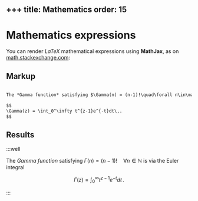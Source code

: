 +++
title: Mathematics
order: 15
---

Mathematics expressions
=======================

You can render *LaTeX* mathematical expressions using **MathJax**, as on [math.stackexchange.com](http://math.stackexchange.com):

Markup
------

```markdown

The *Gamma function* satisfying $\Gamma(n) = (n-1)!\quad\forall n\in\mathbb N$ is via the Euler integral

$$
\Gamma(z) = \int_0^\infty t^{z-1}e^{-t}dt\,.
$$

```

Results
-------

:::well

The *Gamma function* satisfying $\Gamma(n) = (n-1)!\quad\forall n\in\mathbb N$ is via the Euler integral

$$
\Gamma(z) = \int_0^\infty t^{z-1}e^{-t}dt\,.
$$

:::